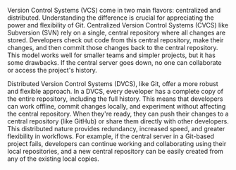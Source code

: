 Version Control Systems (VCS) come in two main flavors: centralized and distributed. Understanding the difference is crucial for appreciating the power and flexibility of Git. Centralized Version Control Systems (CVCS) like Subversion (SVN) rely on a single, central repository where all changes are stored. Developers check out code from this central repository, make their changes, and then commit those changes back to the central repository. This model works well for smaller teams and simpler projects, but it has some drawbacks. If the central server goes down, no one can collaborate or access the project's history.

Distributed Version Control Systems (DVCS), like Git, offer a more robust and flexible approach. In a DVCS, every developer has a complete copy of the entire repository, including the full history. This means that developers can work offline, commit changes locally, and experiment without affecting the central repository. When they're ready, they can push their changes to a central repository (like GitHub) or share them directly with other developers. This distributed nature provides redundancy, increased speed, and greater flexibility in workflows. For example, if the central server in a Git-based project fails, developers can continue working and collaborating using their local repositories, and a new central repository can be easily created from any of the existing local copies.